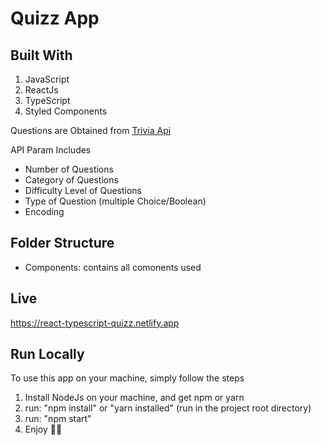 # Quizz App

## Built With
1. JavaScript
2. ReactJs
3. TypeScript
4. Styled Components

Questions are Obtained from [Trivia Api](https://opentdb.com/api_config.php)

API Param Includes
* Number of Questions
* Category of Questions
* Difficulty Level of Questions
* Type of Question (multiple Choice/Boolean)
* Encoding

## Folder Structure
* Components: contains all comonents used

## Live 
  https://react-typescript-quizz.netlify.app

## Run Locally
To use this app on your machine, simply follow the steps
1. Install NodeJs on your machine, and get npm or yarn
2. run: "npm install" or "yarn installed" (run in the project root directory) 
3. run: "npm start"
4. Enjoy 🤝🚀